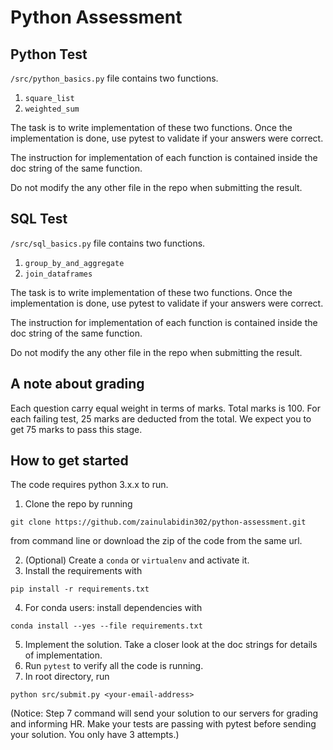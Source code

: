 # Python Assessment

## Python Test
`/src/python_basics.py` file contains two functions.
1. `square_list`
2. `weighted_sum`

The task is to write implementation of these two functions. Once 
the implementation is done, use pytest to validate if your answers
were correct. 

The instruction for implementation of each function is contained inside the doc string of the same function.

Do not modify the any other file in the repo when submitting the result.

## SQL Test
`/src/sql_basics.py` file contains two functions.
1. `group_by_and_aggregate`
2. `join_dataframes`

The task is to write implementation of these two functions. Once 
the implementation is done, use pytest to validate if your answers
were correct. 

The instruction for implementation of each function is contained inside the doc string of the same function.

Do not modify the any other file in the repo when submitting the result.


## A note about grading
Each question carry equal weight in terms of marks. Total marks is 100. For each failing test, 25 marks are deducted from the total. We expect you
to get 75 marks to pass this stage.

## How to get started

The code requires python 3.x.x to run.

1. Clone the repo by running 

`git clone https://github.com/zainulabidin302/python-assessment.git`

from command line or download the zip of the code from the same url.

2. (Optional) Create a `conda` or `virtualenv` and activate it.
3. Install the requirements with 

`pip install -r requirements.txt`

4. For conda users: install dependencies with 

`conda install --yes --file requirements.txt`

5. Implement the solution. Take a closer look at the doc strings for details of implementation.
6. Run `pytest` to verify all the code is running.
7. In root directory, run 

`python src/submit.py <your-email-address>` 

(Notice: Step 7 command will send your solution to our servers for grading and informing HR. Make your tests are passing with pytest before sending your solution. You only have 3 attempts.)


